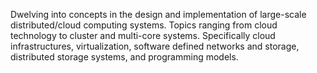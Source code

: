 Dwelving into concepts in the design and implementation of large-scale distributed/cloud computing systems. Topics ranging from cloud technology to cluster and multi-core systems. 
Specifically cloud infrastructures, virtualization, software defined networks and storage, distributed storage systems, and programming models.
